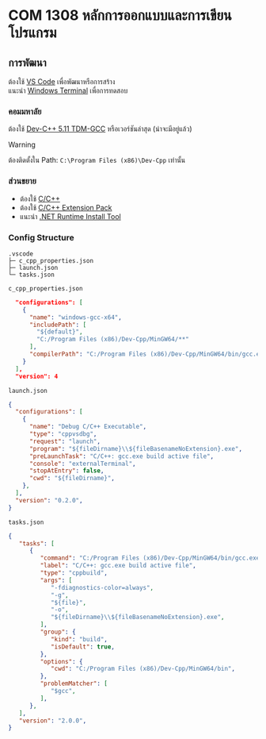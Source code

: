# COM 1308 หลักการออกแบบและการเขียนโปรแกรม

## การพัฒนา

ต้องใช้ [VS Code](https://code.visualstudio.com) เพื่อพัฒนาหรือการสร้าง<br>
แนะนำ [Windows Terminal](https://www.microsoft.com/store/productid/9N0DX20HK701?ocid=pdpshare) เพื่อการทดสอบ<br>

### คอมมหาลัย

ต้องใช้ [Dev-C++ 5.11 TDM-GCC](https://sourceforge.net/projects/orwelldevcpp/files/latest/download) หรือเวอร์ชันล่าสุด (น่าจะมีอยู่แล้ว)

> [!WARNING]
> ต้องติดตั้งใน Path: `C:\Program Files (x86)\Dev-Cpp` เท่านั้น

### ส่วนขยาย

- ต้องใช้ [C/C++](https://marketplace.visualstudio.com/items?itemName=ms-vscode.cpptools)
- ต้องใช้ [C/C++ Extension Pack](https://marketplace.visualstudio.com/items?itemName=ms-vscode.cpptools-extension-pack)
- แนะนำ [.NET Runtime Install Tool](https://marketplace.visualstudio.com/items?itemName=ms-dotnettools.vscode-dotnet-runtime)

### Config Structure

```text
.vscode
├─ c_cpp_properties.json
├─ launch.json
└─ tasks.json
```

`c_cpp_properties.json`

```json
  "configurations": [
    {
      "name": "windows-gcc-x64",
      "includePath": [
        "${default}",
        "C:/Program Files (x86)/Dev-Cpp/MinGW64/**"
      ],
      "compilerPath": "C:/Program Files (x86)/Dev-Cpp/MinGW64/bin/gcc.exe"
    }
  ],
  "version": 4
```

`launch.json`

```json
{
  "configurations": [
    {
      "name": "Debug C/C++ Executable",
      "type": "cppvsdbg",
      "request": "launch",
      "program": "${fileDirname}\\${fileBasenameNoExtension}.exe",
      "preLaunchTask": "C/C++: gcc.exe build active file",
      "console": "externalTerminal",
      "stopAtEntry": false,
      "cwd": "${fileDirname}",
    },
  ],
  "version": "0.2.0",
}
```

`tasks.json`

```json
{
   "tasks": [
      {
         "command": "C:/Program Files (x86)/Dev-Cpp/MinGW64/bin/gcc.exe",
         "label": "C/C++: gcc.exe build active file",
         "type": "cppbuild",
         "args": [
            "-fdiagnostics-color=always",
            "-g",
            "${file}",
            "-o",
            "${fileDirname}\\${fileBasenameNoExtension}.exe",
         ],
         "group": {
            "kind": "build",
            "isDefault": true,
         },
         "options": {
            "cwd": "C:/Program Files (x86)/Dev-Cpp/MinGW64/bin",
         },
         "problemMatcher": [
            "$gcc",
         ],
      },
   ],
   "version": "2.0.0",
}
```
